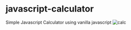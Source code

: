 # javascript-calculator

Simple Javascript Calculator using vanilla javascript
![calc](https://user-images.githubusercontent.com/29158874/136911139-69821582-4ab2-4da5-bee3-f645335a32c4.png)
